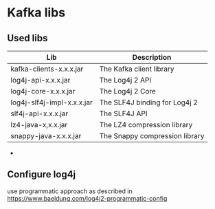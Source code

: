 # Kafka libs

## Used libs

| Lib                        |Description|
|----------------------------|---|
| kafka-clients-x.x.x.jar    | The Kafka client library
| log4j-api-x.x.x.jar        | The Log4j 2 API
| log4j-core-x.x.x.jar       | The Log4j 2 Core
| log4j-slf4j-impl-x.x.x.jar | The SLF4J binding for Log4j 2
| slf4j-api-x.x.x.jar        | The SLF4J API
| lz4-java-x,x.x.jar         | The LZ4 compression library
| snappy-java-x.x.x.jar      | The Snappy compression library        
- 

## Configure log4j
use programmatic approach as described in https://www.baeldung.com/log4j2-programmatic-config


